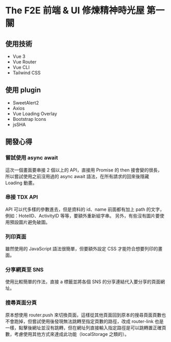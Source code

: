 # The F2E 前端 & UI 修煉精神時光屋 第一關
## 使用技術
- Vue 3
- Vue Router
- Vue CLI
- Tailwind CSS

## 使用 plugin
- SweetAlert2
- Axios
- Vue Loading Overlay
- Bootstrap Icons
- jsSHA

## 開發心得
### 嘗試使用 async await
這次一個畫面要串接 2 個以上的 API，直接用 Promise 的 then 接會變的很長，所以嘗試使用之前沒用過的 async await 語法，在所有請求的回來後隱藏 Loading 動畫。

### 串接 TDX API
API 可以代多樣的參數進去，但是資料的 id、name 前面都有加上 path 的文字，例如：HotelID、ActivityID 等等，要額外重新組字串。
另外，有些沒有圖片要使用預設圖片避免破圖。

### 列印頁面
雖然使用的 JavaScript 語法很簡單，但要額外設定 CSS 才能符合想要列印的畫面。

### 分享網頁至 SNS
使用比較簡單的作法，直接 a 標籤並將各個 SNS 的分享連結代入要分享的頁面網址。

### 搜尋頁面分頁
原本想使用 router.push 來切換頁面，這樣從其他頁面回到原本的搜尋頁面頁數也不會跑掉，但嘗試使用後發現無法跳轉至指定頁數的路徑，改成 router-link 也是一樣，點擊後網址並沒有跳轉，但在網址列直接輸入指定路徑是可以跳轉置正確頁數，考慮使用其他方式來達成此功能（localStorage 之類的）。
